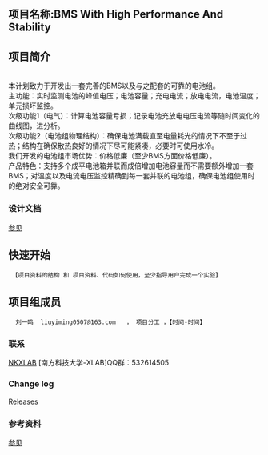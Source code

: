 ## 项目名称:BMS With High Performance And Stability
## 项目简介
   <Br/> 本计划致力于开发出一套完善的BMS以及与之配套的可靠的电池组。
   <Br/> 主功能：实时监测电池的峰值电压；电池容量；充电电流；放电电流，电池温度；单元损坏监控。
   <Br/> 次级功能1（电气）：计算电池容量亏损；记录电池充放电电压电流等随时间变化的曲线图，进分析。
   <Br/> 次级功能2（电池组物理结构）：确保电池满载直至电量耗光的情况下不至于过热；结构在确保散热良好的情况下尽可能紧凑，必要时可使用水冷。
   <Br/> 我们开发的电池组市场优势：价格低廉（至少BMS方面价格低廉）。
   <Br/> 产品特色：支持多个成平电池箱并联而成倍增加电池容量而不需要额外增加一套BMS；对温度以及电流电压监控精确到每一套并联的电池组，确保电池组使用时的绝对安全可靠。
   

### 设计文档 ###
[参见](https://github.com/SUSTC-XLAB/Battery//wiki)

## 快速开始
     【项目资料的结构 和 项目资料、代码如何使用，至少指导用户完成一个实验】

## 项目组成员
      刘一鸣  liuyiming0507@163.com   ， 项目分工 ，【时间-时间】
### 联系 ###
[NKXLAB](https://github.com/NKXLAB)
    [南方科技大学-XLAB]QQ群：532614505
    

### Change log ###

[Releases](https://github.com/SUSTC-XLAB/Battery//releases)
 
### 参考资料 ###
[参见](https://github.com/SUSTC-XLAB/Battery/wiki/%E5%8F%82%E8%80%83%E8%B5%84%E6%96%99URL)
